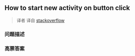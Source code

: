 ## How to start new activity on button click

> 译者 译自 [stackoverflow](http://stackoverflow.com/questions/4186021/how-to-start-new-activity-on-button-click) 

### 问题描述 

### 高票答案 

